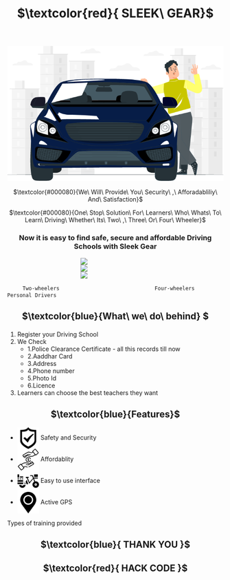 # 
<h1 align="center">$\textcolor{red}{ SLEEK\ GEAR}$</p></h1>
<br>
<p  align="center"><img src = "https://github.com/curriee11/Driving_Schools/blob/main/Images/1.png" >
 </p>
 <p align="center">
 $\textcolor{#000080}{We\ Will\ Provide\ You\ Security\ ,\ Afforadabliliy\ And\ Satisfaction}$
</p>

 <p align="center">
 $\textcolor{#000080}{One\ Stop\ Solution\ For\ Learners\ Who\ Whats\ To\ Learn\ Driving\ Whether\ Its\  Two\ ,\ Three\ Or\ Four\ Wheeler}$
</p>
<p ><h3 align="center">Now it is easy to find safe, secure and affordable Driving Schools with Sleek Gear</h3></p>

 <div>
<img src = "https://github.com/curriee11/Driving_Schools/blob/main/Images/rooms/1.1.jpg"   width="32%" style="display: block; margin: 0 auto"/>
<img src = "https://github.com/curriee11/Driving_Schools/blob/main/Images/rooms/2.jpg"  width="32%" style="display: block; margin: 0 auto"/>
<img src = "https://github.com/curriee11/Driving_Schools/blob/main/Images/rooms/3.jpg"  width="32%" style="display: block; margin: 0 auto"/>
</div>
    
         Two-wheelers                               Four-wheelers                             Personal Drivers  


<h2><p align = center > $\textcolor{blue}{What\ we\ do\ behind} $</p></h2>
<ol>
 <li>
 Register your Driving School
 </li>
  <li>
 We Check
 
 <ul>
  <li>
1.Police Clearance Certificate - all this records till now
  </li>
  <li>
2.Aaddhar Card
  </li>
  <li>
3.Address
  </li>
  <li>
4.Phone number
  </li>
  <li>
5.Photo Id 
  </li>
  <li>
6.Licence
   </li>
   </ul>
   </li>


<li>Learners can choose the best teachers they want </li>
 
  </ol>

<h2 align="center">$\textcolor{blue}{Features}$</h2>
<ul>
 <li><img src="https://github.com/curriee11/Driving_Schools/blob/main/Images/facilities/5.png" width="50" align="center">&nbsp;Safety and Security</li>
 
 <li><img src="https://github.com/curriee11/Driving_Schools/blob/main/Images/facilities/6.png" width="50" align="center">&nbsp;Affordablity</li>
 
 <li><img src="https://github.com/curriee11/Driving_Schools/blob/main/Images/facilities/extra.png" width="50" align="center">&nbsp;Easy to use interface</li>
 <li><img src="https://github.com/curriee11/Driving_Schools/blob/main/Images/facilities/4.png" width="50" align="center">&nbsp;Active GPS</li>
 
</ul>

Types of training provided



 <h2 align="center">$\textcolor{blue}{ THANK YOU }$</h2>

<h2 align="center">$\textcolor{red}{ HACK CODE }$</h2>


